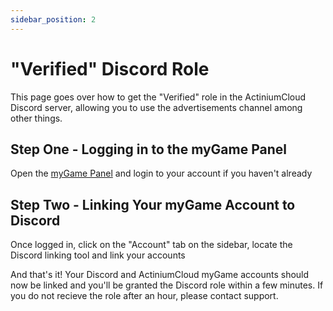 ```yaml
---
sidebar_position: 2
---
```


# "Verified" Discord Role
This page goes over how to get the "Verified" role in the ActiniumCloud Discord server, allowing you to use the advertisements channel among other things.

## Step One - Logging in to the myGame Panel

Open the [myGame Panel](https://my.actiniumcloud.com/profile) and login to your account if you haven't already

## Step Two - Linking Your myGame Account to Discord

Once logged in, click on the "Account" tab on the sidebar, locate the Discord linking tool and link your accounts

And that's it! Your Discord and ActiniumCloud myGame accounts should now be linked and you'll be granted the Discord role within a few minutes. If you do not recieve the role after an hour, please contact support.